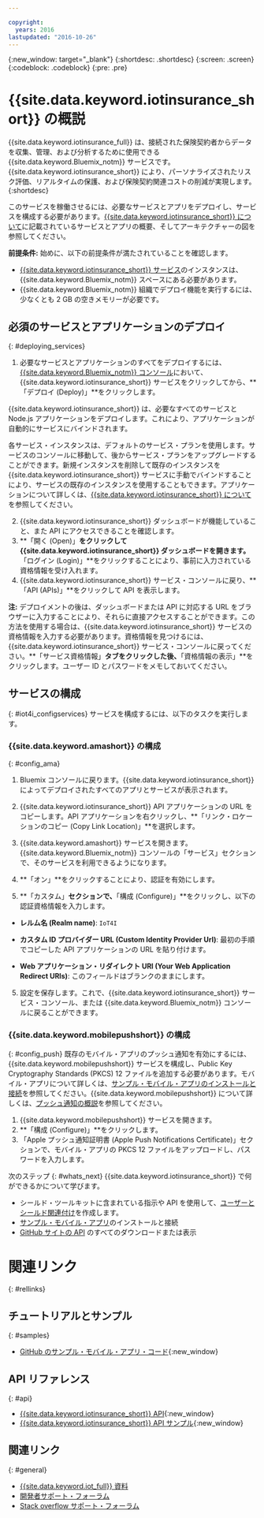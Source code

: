 ```yaml
---

copyright:
  years: 2016
lastupdated: "2016-10-26"
---
```


<!-- Common attributes used in the template are defined as follows: -->
{:new_window: target="\_blank"}
{:shortdesc: .shortdesc}
{:screen: .screen}
{:codeblock: .codeblock}
{:pre: .pre}


<!-- {{site.data.keyword.iotinsurance_full}}  {{site.data.keyword.iotinsurance_short}}  -->


# {{site.data.keyword.iotinsurance_short}} の概説

{{site.data.keyword.iotinsurance_full}} は、接続された保険契約者からデータを収集、管理、および分析するために使用できる {{site.data.keyword.Bluemix_notm}} サービスです。{{site.data.keyword.iotinsurance_short}} により、パーソナライズされたリスク評価、リアルタイムの保護、および保険契約関連コストの削減が実現します。
{:shortdesc}

このサービスを稼働させるには、必要なサービスとアプリをデプロイし、サービスを構成する必要があります。[{{site.data.keyword.iotinsurance_short}} について](iotinsurance_overview.html)に記載されているサービスとアプリの概要、そしてアーキテクチャーの図を参照してください。

**前提条件:** 始めに、以下の前提条件が満たされていることを確認します。
- [{{site.data.keyword.iotinsurance_short}} サービス](https://console.ng.bluemix.net/catalog/services/iot-for-insurance/)のインスタンスは、{{site.data.keyword.Bluemix_notm}} スペースにある必要があります。
- {{site.data.keyword.Bluemix_notm}} 組織でデプロイ機能を実行するには、少なくとも 2 GB の空きメモリーが必要です。

## 必須のサービスとアプリケーションのデプロイ
{: #deploying_services}

1. 必要なサービスとアプリケーションのすべてをデプロイするには、[{{site.data.keyword.Bluemix_notm}} コンソール](https://console.ng.bluemix.net/#all-items)において、{{site.data.keyword.iotinsurance_short}} サービスをクリックしてから、**「デプロイ (Deploy)」**をクリックします。

  {{site.data.keyword.iotinsurance_short}} は、必要なすべてのサービスと Node.js アプリケーションをデプロイします。これにより、アプリケーションが自動的にサービスにバインドされます。

  各サービス・インスタンスは、デフォルトのサービス・プランを使用します。サービスのコンソールに移動して、後からサービス・プランをアップグレードすることができます。新規インスタンスを削除して既存のインスタンスを {{site.data.keyword.iotinsurance_short}} サービスに手動でバインドすることにより、サービスの既存のインスタンスを使用することもできます。アプリケーションについて詳しくは、[{{site.data.keyword.iotinsurance_short}} について](iotinsurance_overview.html)を参照してください。

2. {{site.data.keyword.iotinsurance_short}} ダッシュボードが機能していること、また API にアクセスできることを確認します。
  1. **「開く (Open)」**をクリックして {{site.data.keyword.iotinsurance_short}} ダッシュボードを開きます。**「ログイン (Login)」**をクリックすることにより、事前に入力されている資格情報を受け入れます。
  2. {{site.data.keyword.iotinsurance_short}} サービス・コンソールに戻り、**「API (APIs)」**をクリックして API を表示します。

  **注:** デプロイメントの後は、ダッシュボードまたは API に対応する URL をブラウザーに入力することにより、それらに直接アクセスすることができます。この方法を使用する場合は、{{site.data.keyword.iotinsurance_short}} サービスの資格情報を入力する必要があります。資格情報を見つけるには、{{site.data.keyword.iotinsurance_short}} サービス・コンソールに戻ってください。**「サービス資格情報」**タブをクリックした後、**「資格情報の表示」**をクリックします。ユーザー ID とパスワードをメモしておいてください。

## サービスの構成
{: #iot4i_configservices}
サービスを構成するには、以下のタスクを実行します。

### {{site.data.keyword.amashort}} の構成
{: #config_ama}
1. Bluemix コンソールに戻ります。{{site.data.keyword.iotinsurance_short}} によってデプロイされたすべてのアプリとサービスが表示されます。

1. {{site.data.keyword.iotinsurance_short}} API アプリケーションの URL をコピーします。API アプリケーションを右クリックし、**「リンク・ロケーションのコピー (Copy Link Location)」**を選択します。

2. {{site.data.keyword.amashort}} サービスを開きます。{{site.data.keyword.Bluemix_notm}} コンソールの「サービス」セクションで、そのサービスを利用できるようになります。

3. **「オン」**をクリックすることにより、認証を有効にします。

4. **「カスタム」**セクションで、**「構成 (Configure)」**をクリックし、以下の認証資格情報を入力します。

  - **レルム名 (Realm name)**: `IoT4I`

  - **カスタム ID プロバイダー URL (Custom Identity Provider Url)**: 最初の手順でコピーした API アプリケーションの URL を貼り付けます。

  - **Web アプリケーション・リダイレクト URI (Your Web Application Redirect URIs)**: このフィールドはブランクのままにします。

5. 設定を保存します。これで、{{site.data.keyword.iotinsurance_short}} サービス・コンソール、または {{site.data.keyword.Bluemix_notm}} コンソールに戻ることができます。

### {{site.data.keyword.mobilepushshort}} の構成
{: #config_push}
既存のモバイル・アプリのプッシュ通知を有効にするには、{{site.data.keyword.mobilepushshort}} サービスを構成し、Public Key Cryptography Standards (PKCS) 12 ファイルを追加する必要があります。モバイル・アプリについて詳しくは、[サンプル・モバイル・アプリのインストールと接続](iotinsurance_mobile_app.html)を参照してください。{{site.data.keyword.mobilepushshort}} について詳しくは、[プッシュ通知の概説](https://console.stage1.ng.bluemix.net/docs/services/mobilepush/index.html)を参照してください。

  1. {{site.data.keyword.mobilepushshort}} サービスを開きます。
  2. **「構成 (Configure)」**をクリックします。
  3. 「Apple プッシュ通知証明書 (Apple Push Notifications Certificate)」セクションで、モバイル・アプリの PKCS 12 ファイルをアップロードし、パスワードを入力します。


次のステップ
{: #whats_next}
{{site.data.keyword.iotinsurance_short}} で何ができるかについて学びます。

- シールド・ツールキットに含まれている指示や API を使用して、[ユーザーとシールド関連付け](iotinsurance_shield_toolkit.html)を作成します。
- [サンプル・モバイル・アプリ](iotinsurance_mobile_app.html)のインストールと接続
- [GitHub サイトの API](https://github.com/IBM-Bluemix/iot4i-api-examples-nodejs/#iot-for-insurance-api-examples) のすべてのダウンロードまたは表示

# 関連リンク
{: #rellinks}

## チュートリアルとサンプル
{: #samples}
* [GitHub のサンプル・モバイル・アプリ・コード](https://github.com/ibm-watson-iot/ioti-mobile){:new_window}

## API リファレンス
{: #api}
* [{{site.data.keyword.iotinsurance_short}} API](https://iot4i-api-docs.mybluemix.net/){:new_window}
* [{{site.data.keyword.iotinsurance_short}} API サンプル](https://github.com/IBM-Bluemix/iot4i-api-examples-nodejs/#iot-for-insurance-api-examples){:new_window}


## 関連リンク
{: #general}
* [{{site.data.keyword.iot_full}} 資料](https://console.ng.bluemix.net/docs/services/IoT/index.html)
* [開発者サポート・フォーラム](https://developer.ibm.com/answers/search.html?f=&type=question&redirect=search%2Fsearch&sort=relevance&q=%2B[iot]%20%2B[bluemix])
* [Stack overflow サポート・フォーラム](http://stackoverflow.com/questions/tagged/ibm-bluemix)

